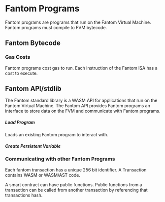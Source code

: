 # Fantom Programs

Fantom programs are programs that run on the Fantom Virtual Machine. Fantom programs must
compile to FVM bytecode. 

## Fantom Bytecode

### Gas Costs

Fantom programs cost gas to run. Each instruction of the Fantom ISA has a cost to execute.


## Fantom API/stdlib

The Fantom standard library is a WASM API for applications that run on the Fantom Virtual
Machine. The Fantom API provides Fantom programs an interface to store data on the FVM
and communicate with Fantom programs.

##### Load Program
Loads an existing Fantom program to interact with.

##### Create Persistent Variable

### Communicating with other Fantom Programs

Each fantom transaction has a unique 256 bit identifier. A Transaction contains WASM 
or WASM/AST code.

A smart contract can have public functions. Public functions from a transaction can be
called from another transaction by referencing that transactions hash.


